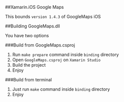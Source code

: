 ##Xamarin.iOS Google Maps

This bounds `version 1.4.3` of GoogleMaps iOS

##Building GoogleMaps.dll

You have two options

###Build from GoogleMaps.csproj

1. Run `make prepare` command inside `binding` directory
2. Open `GoogleMaps.csproj` on `Xamarin Studio`
3. Build the project 
5. Enjoy 

###Build from terminal

1. Just run `make` command inside `binding` directory
2. Enjoy